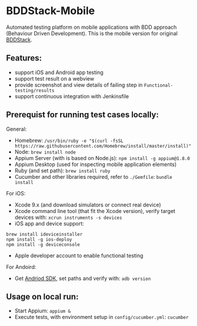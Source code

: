 # BDDStack-Mobile
Automated testing platform on mobile applications with BDD approach (Behaviour Driven Development).
This is the mobile version for original [BDDStack](https://github.com/BCDevOps/BDDStack).

## Features:
- support iOS and Android app testing
- support test result on a webview
- provide screenshot and view details of failing step in `Functional-testing/results`
- support continuous integration with Jenkinsfile



## Prerequist for running test cases locally:
General:
- Homebrew:
`/usr/bin/ruby -e "$(curl -fsSL https://raw.githubusercontent.com/Homebrew/install/master/install)"`
- Node:
`brew install node`
- Appium Server (with is based on Node.js):
`npm install -g appium@1.8.0`
- Appium Desktop (used for inspecting mobile application elements)
- Ruby (and set path):
`brew install ruby`
- Cucumber and other libraries required, refer to `./Gemfile`:
`bundle install`

For iOS:
- Xcode 9.x (and download simulators or connect real device)
- Xcode command line tool (that fit the Xcode version), verify target devices with:
`xcrun instruments -s devices`
- iOS app and device support:
```console
brew install ideviceinstaller
npm install -g ios-deploy
npm install -g deviceconsole
```
- Apple developer account to enable functional testing


For Andoird:
- Get [Andriod SDK](https://developer.android.com/sdk/index.html), set paths and verify with:
`adb version`



## Usage on local run:
- Start Appium:
`appium &`
- Execute tests, with environment setup in `config/cucumber.yml`:
`cucumber`


